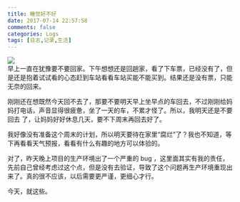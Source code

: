 ```yaml
---
title: 睡觉好不好
date: 2017-07-14 22:57:58
comments: false
categories: Logs
tags: [日志,记录,生活]
---
```

![](http://wx2.sinaimg.cn/mw690/ad108d28gy1fhdpotqzb2j20rs0d9jy5.jpg)  
早上一直在犹豫要不要回家。下午想想还是回趟家，看了下车票，已经没有了，但是还是抱着试试看的心态赶到车站看看车站买能不能买到。结果还是没有票，只能无奈的回来。  

刚刚还在想既然今天回不去了，那要不要明天早上坐早点的车回去，不过刚刚给妈妈打电话，声音显得很疲惫，坐了一天的车，不累才怪了。所以，我明天还是不要回去 了，让妈妈好好休息几天，要不下周末再回去好了。  

我好像没有准备这个周末的计划，所以明天要待在家里“腐烂”了？我也不知道，等下再看看天气预报，看看有什么有趣的地方可以体验的。  

对了，昨天晚上项目的生产环境出了一个严重的 bug ，这里面其实有我的责任，先前自己曾经考虑过这个点，但是没有去验证，导致了这个问题再生产环境重现出来了。真的很不应该，以后需要更严谨，更细心才行。  

今天，就这些。